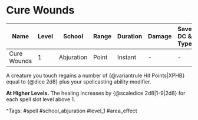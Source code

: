 # Cure Wounds

| Name | Level | School | Range | Duration | Damage | Save DC & Type |
|------|-------|--------|-------|----------|--------|----------------|
| Cure Wounds | 1 | Abjuration | Point | Instant | - | - |

A creature you touch regains a number of {@variantrule Hit Points|XPHB} equal to {@dice 2d8} plus your spellcasting ability modifier.

**At Higher Levels.** The healing increases by {@scaledice 2d8|1-9|2d8} for each spell slot level above 1.

^Tags: #spell #school_abjuration #level_1 #area_effect